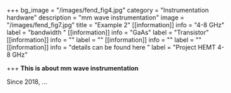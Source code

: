 +++
bg_image = "/images/fend_fig4.jpg"
category = "Instrumentation hardware"
description = "mm wave instrumentation"
image = "/images/fend_fig7.jpg"
title = "Example 2"
[[information]]
info = "4-8 GHz"
label = "bandwidth "
[[information]]
info = "GaAs"
label = "Transistor"
[[information]]
info = ""
label = ""
[[information]]
info = ""
label = ""
[[information]]
info = "details can be found here "
label = "Project HEMT 4-8 GHz"

+++
**This is about mm wave instrumentation**

Since 2018, ...